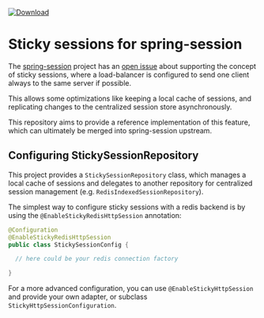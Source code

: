 [ ![Download](https://api.bintray.com/packages/markt-de/releases/spring-session-sticky/images/download.svg) ](https://bintray.com/markt-de/releases/spring-session-sticky/_latestVersion)

# Sticky sessions for spring-session

The [spring-session](https://github.com/spring-projects/spring-session/)
project has an 
[open issue](https://github.com/spring-projects/spring-session/issues/6) about
supporting the concept of sticky sessions, where a load-balancer is configured
to send one client always to the same server if possible.

This allows some optimizations like keeping a local cache of sessions, and
replicating changes to the centralized session store asynchronously.

This repository aims to provide a reference implementation of this feature,
which can ultimately be merged into spring-session upstream.

## Configuring StickySessionRepository

This project provides a `StickySessionRepository` class, which manages a local
cache of sessions and delegates to another repository for centralized session
management (e.g. `RedisIndexedSessionRepository`).

The simplest way to configure sticky sessions with a redis backend is by using
the `@EnableStickyRedisHttpSession` annotation: 

```java
@Configuration
@EnableStickyRedisHttpSession
public class StickySessionConfig {

  // here could be your redis connection factory

}

```

For a more advanced configuration, you can use `@EnableStickyHttpSession` and
provide your own adapter, or subclass `StickyHttpSessionConfiguration`.
